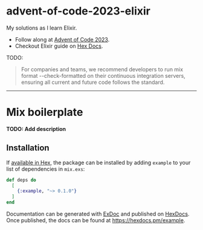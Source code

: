 # advent-of-code-2023-elixir

My solutions as I learn Elixir.

- Follow along at [Advent of Code 2023](https://adventofcode.com/2023).
- Checkout Elixir guide on [Hex Docs](https://hexdocs.pm/elixir/main/introduction.html).

TODO:
> For companies and teams, we recommend developers to run mix format --check-formatted on their continuous integration servers, ensuring all current and future code follows the standard.
---

# Mix boilerplate

**TODO: Add description**

## Installation

If [available in Hex](https://hex.pm/docs/publish), the package can be installed
by adding `example` to your list of dependencies in `mix.exs`:

```elixir
def deps do
  [
    {:example, "~> 0.1.0"}
  ]
end
```

Documentation can be generated with [ExDoc](https://github.com/elixir-lang/ex_doc)
and published on [HexDocs](https://hexdocs.pm). Once published, the docs can
be found at <https://hexdocs.pm/example>.

